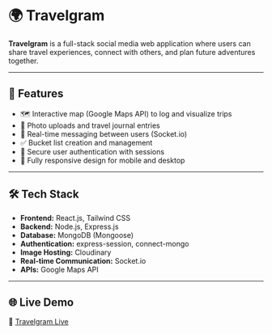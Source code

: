 # 🌍 Travelgram

**Travelgram** is a full-stack social media web application where users can share travel experiences, connect with others, and plan future adventures together.

---

## 🚀 Features

- 🗺️ Interactive map (Google Maps API) to log and visualize trips
- 📸 Photo uploads and travel journal entries
- 💬 Real-time messaging between users (Socket.io)
- ✅ Bucket list creation and management
- 🔐 Secure user authentication with sessions
- 📱 Fully responsive design for mobile and desktop

---

## 🛠️ Tech Stack

- **Frontend:** React.js, Tailwind CSS
- **Backend:** Node.js, Express.js
- **Database:** MongoDB (Mongoose)
- **Authentication:** express-session, connect-mongo
- **Image Hosting:** Cloudinary
- **Real-time Communication:** Socket.io
- **APIs:** Google Maps API

---

## 🌐 Live Demo

🔗 [Travelgram Live](https://travelgram-app-0bcf3d977e1b.herokuapp.com/home/)
